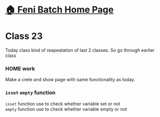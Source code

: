 # [:house: Feni Batch Home Page](http://poloey.github.io/feni)

# Class 23 

Today class kind of reapeatation of last 2 classes. So go through earlier class

###  HOME work
Make  a crete and show page with same functionality as today.

### `isset` `empty` function 
`isset` function use to check whether variable set or not     
`empty` function use to check whether variable empty or not


